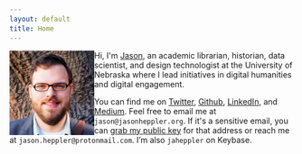 ```yaml
---
layout: default
title: Home
---
```


<div id="intro=block">
<img class="avatar" src="assets/images/me.jpg" height="150" width="150" align="left"/>

<p class='size-2x'>Hi, I'm <a href="/about/">Jason</a>, an academic librarian, historian, data scientist, and design technologist at the University of Nebraska where I lead initiatives in digital humanities and digital engagement.</p>
</div> 

You can find me on [Twitter](https://twitter.com/jaheppler), [Github](https://www.github.com/hepplerj), [LinkedIn](https://www.linkedin.com/in/jasonheppler/), and [Medium](https://medium.com/@jaheppler). Feel free to email me at `jason@jasonheppler.org`. If it's a sensitive email, you can <a href="https://jasonheppler.org/jasonheppler.asc">grab my public key</a> for that address or reach me at `jason.heppler@protonmail.com`. I’m also `jaheppler` on Keybase.

